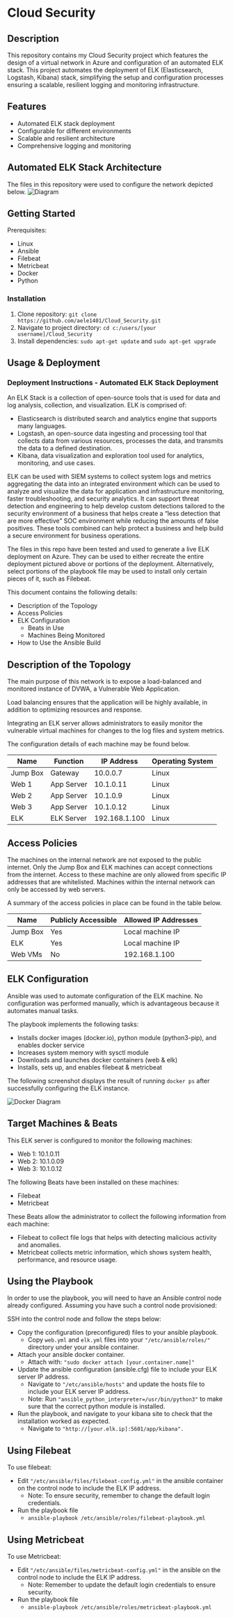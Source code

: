 # Cloud Security

## Description
This repository contains my Cloud Security project which features the design of a virtual network in Azure and configuration of an automated ELK stack. This project automates the deployment of ELK (Elasticsearch, Logstash, Kibana) stack, simplifying the setup and configuration processes ensuring a scalable, resilient logging and monitoring infrastructure. 

## Features
- Automated ELK stack deployment
- Configurable for different environments
- Scalable and resilient architecture
- Comprehensive logging and monitoring

## Automated ELK Stack Architecture
The files in this repository were used to configure the network depicted below.
![Diagram](https://github.com/aele1401/Cloud_Security/blob/main/Images/ELK_NET_Diagram.PNG)

## Getting Started
Prerequisites:
- Linux
- Ansible
- Filebeat
- Metricbeat
- Docker
- Python

### Installation 
1.  Clone repository: `git clone https://github.com/aele1401/Cloud_Security.git`
2.  Navigate to project directory: `cd c:/users/[your username]/Cloud_Security`
3.  Install dependencies: `sudo apt-get update` and `sudo apt-get upgrade`

## Usage & Deployment
### Deployment Instructions - Automated ELK Stack Deployment
An ELK Stack is a collection of open-source tools that is used for data and log analysis, collection, and visualization. 
ELK is comprised of:
* Elasticsearch is distributed search and analytics engine that supports many languages.
* Logstash, an open-source data ingesting and processing tool that collects data from various resources, processes the data, and transmits the data to a defined destination.
* Kibana, data visualization and exploration tool used for analytics, monitoring, and use cases.

ELK can be used with SIEM systems to collect system logs and metrics aggregating the data into an integrated environment which can be used to analyze and visualize the data for application and infrastructure monitoring, faster troubleshooting, and security analytics. It can support threat detection and engineering to help develop custom detections tailored to the security environment of a business that helps create a “less detection that are more effective” SOC environment while reducing the amounts of false positives. These tools combined can help protect a business and help build a secure environment for business operations.

The files in this repo have been tested and used to generate a live ELK deployment on Azure. They can be used to either recreate the entire deployment pictured above or portions of the deployment. Alternatively, select portions of the playbook file may be used to install only certain pieces of it, such as Filebeat.

This document contains the following details:
* Description of the Topology
* Access Policies
* ELK Configuration
	- Beats in Use
	- Machines Being Monitored
* How to Use the Ansible Build


## Description of the Topology

The main purpose of this network is to expose a load-balanced and monitored instance of DVWA, a Vulnerable Web Application.

Load balancing ensures that the application will be highly available, in addition to optimizing resources and response.

Integrating an ELK server allows administrators to easily monitor the vulnerable virtual machines for changes to the log files and system metrics.

The configuration details of each machine may be found below.

| Name     | Function     | IP Address     | Operating System |
|----------|--------------|----------------|------------------|
| Jump Box |Gateway       | 10.0.0.7       | Linux            |
| Web 1    |App Server    | 10.1.0.11      | Linux            |
| Web 2    |App Server    | 10.1.0.9       | Linux            |
| Web 3    |App Server    | 10.1.0.12      | Linux            |
| ELK      |ELK Server    | 192.168.1.100  | Linux            |

## Access Policies

The machines on the internal network are not exposed to the public internet. Only the Jump Box and ELK machines can accept connections from the internet. Access to these machine are only allowed from specific IP addresses that are whitelisted. Machines within the internal network can only be accessed by web servers.

A summary of the access policies in place can be found in the table below.

| Name     | Publicly Accessible | Allowed IP Addresses |
|----------|---------------------|----------------------|
| Jump Box | Yes                 | Local machine IP     |
| ELK      | Yes                 | Local machine IP     |
| Web VMs  | No                  | 192.168.1.100        |

## ELK Configuration

Ansible was used to automate configuration of the ELK machine. No configuration was performed manually, which is advantageous because it automates manual tasks.

The playbook implements the following tasks:
- Installs docker images (docker.io), python module (python3-pip), and enables docker service
- Increases system memory with sysctl module
- Downloads and launches docker containers (web & elk)
- Installs, sets up, and enables filebeat & metricbeat

The following screenshot displays the result of running `docker ps` after successfully configuring the ELK instance.

![Docker Diagram](https://github.com/aele1401/Cloud_Security/blob/main/Images/dockerps.PNG)

## Target Machines & Beats
This ELK server is configured to monitor the following machines:
- Web 1: 10.1.0.11
- Web 2: 10.1.0.09
- Web 3: 10.1.0.12

The following Beats have been installed on these machines:
- Filebeat
- Metricbeat

These Beats allow the administrator to collect the following information from each machine:
* Filebeat to collect file logs that helps with detecting malicious activity and anomalies.
* Metricbeat collects metric information, which shows system health, performance, and resource usage.

## Using the Playbook
In order to use the playbook, you will need to have an Ansible control node already configured. Assuming you have such a control node provisioned: 

SSH into the control node and follow the steps below:
- Copy the configuration (preconfigured) files to your ansible playbook.
	* Copy `web.yml` and `elk.yml` files into your `"/etc/ansible/roles/"` directory under your ansible container.
- Attach your ansible docker container.
	* Attach with: `"sudo docker attach [your.container.name]"`
- Update the ansible configuration (ansible.cfg) file to include your ELK server IP address.
	* Navigate to `"/etc/ansible/hosts"` and update the hosts file to include your ELK server IP address.
	* Note: Run `"ansible_python_interpreter=/usr/bin/python3"` to make sure that the correct python module is installed. 
- Run the playbook, and navigate to your kibana site to check that the installation worked as expected.
	* Navigate to `"http://[your.elk.ip]:5601/app/kibana".`

## Using Filebeat
To use filebeat:
- Edit `"/etc/ansible/files/filebeat-config.yml"` in the ansible container on the control node to include the ELK IP address.
	* Note: To ensure security, remember to change the default login credentials.
- Run the playbook file
	* `ansible-playbook /etc/ansible/roles/filebeat-playbook.yml`

## Using Metricbeat

To use Metricbeat:
- Edit `"/etc/ansible/files/metricbeat-config.yml"` in the ansible on the control node to include the ELK IP address.
	* Note: Remember to update the default login credentials to ensure security.
- Run the playbook file
	* `ansible-playbook /etc/ansible/roles/metricbeat-playbook.yml`
